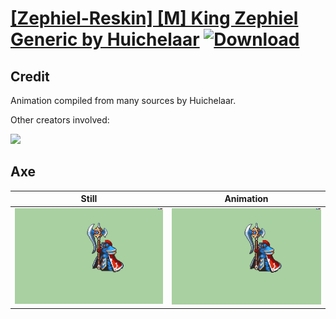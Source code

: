 # [\[Zephiel-Reskin\] \[M\] King Zephiel Generic by Huichelaar](./) [![Download](https://img.shields.io/badge/Download--red?style=social&logo=github)](https://minhaskamal.github.io/DownGit/#/home?url=https://github.com/Klokinator/FE-Repo/tree/main/Battle%20Animations%2FInfantry%20-%20Knights%2C%20Generals%2C%20Armors%2F%5BZephiel-Reskin%5D%20%5BM%5D%20King%20Zephiel%20Generic%20by%20Huichelaar%2F3.%20Axe)

## Credit

Animation compiled from many sources by Huichelaar.

Other creators involved:

<img src="./Credits.png" />

## Axe

| Still | Animation |
| :---: | :-------: |
| ![Axe still](./Axe_000.png) | ![Axe animation](./Axe.gif) |
